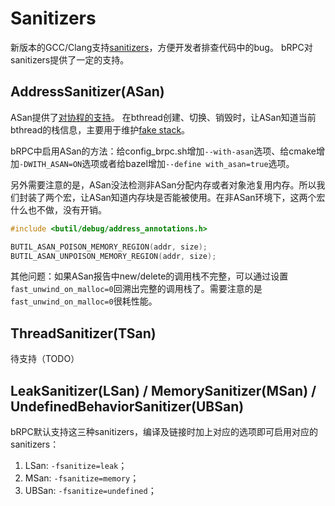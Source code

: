 # Sanitizers

新版本的GCC/Clang支持[sanitizers](https://github.com/google/sanitizers)，方便开发者排查代码中的bug。 bRPC对sanitizers提供了一定的支持。

## AddressSanitizer(ASan)

ASan提供了[对协程的支持](https://reviews.llvm.org/D20913)。 在bthread创建、切换、销毁时，让ASan知道当前bthread的栈信息，主要用于维护[fake stack](https://github.com/google/sanitizers/wiki/AddressSanitizerUseAfterReturn)。

bRPC中启用ASan的方法：给config_brpc.sh增加`--with-asan`选项、给cmake增加`-DWITH_ASAN=ON`选项或者给bazel增加`--define with_asan=true`选项。

另外需要注意的是，ASan没法检测非ASan分配内存或者对象池复用内存。所以我们封装了两个宏，让ASan知道内存块是否能被使用。在非ASan环境下，这两个宏什么也不做，没有开销。

```c++
#include <butil/debug/address_annotations.h>

BUTIL_ASAN_POISON_MEMORY_REGION(addr, size);
BUTIL_ASAN_UNPOISON_MEMORY_REGION(addr, size);
```

其他问题：如果ASan报告中new/delete的调用栈不完整，可以通过设置`fast_unwind_on_malloc=0`回溯出完整的调用栈了。需要注意的是`fast_unwind_on_malloc=0`很耗性能。

## ThreadSanitizer(TSan)

待支持（TODO）

## LeakSanitizer(LSan) / MemorySanitizer(MSan) / UndefinedBehaviorSanitizer(UBSan) 

bRPC默认支持这三种sanitizers，编译及链接时加上对应的选项即可启用对应的sanitizers：

1. LSan: `-fsanitize=leak`；
2. MSan: `-fsanitize=memory`；
3. UBSan: `-fsanitize=undefined`；
